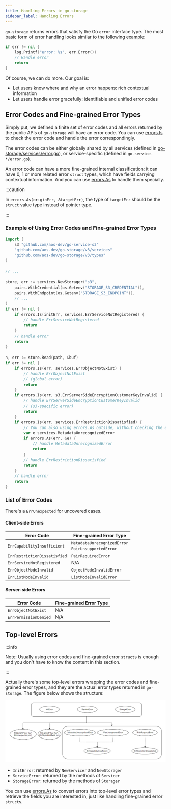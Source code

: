 ```yaml
---
title: Handling Errors in go-storage
sidebar_label: Handling Errors
---
```


`go-storage` returns errors that satisfy the Go `error` interface type. The most basic form of error handling looks similar to the following example:

```go
if err != nil {
	log.Printf("error: %s", err.Error())
	// Handle error
	return
}
```

Of course, we can do more. Our goal is:

- Let users know where and why an error happens: rich contextual information
- Let users handle error gracefully: identifiable and unified error codes

## Error Codes and Fine-grained Error Types

Simply put, we defined a finite set of error codes and all errors returned by the public APIs of `go-storage` will have an error code. You can use [errors.Is](https://golang.org/pkg/errors/#Is) to check the error code and handle the error correspondingly.

The error codes can be either globally shared by all services (defined in [go-storage/services/error.go](https://github.com/aos-dev/go-storage/blob/master/services/error.go)), or service-specific (defined in `go-service-*/error.go`).

An error code can have a more fine-grained internal classification: it can have 0, 1 or more related error `struct` types, which have fields carrying contextual information. And you can use [errors.As](https://golang.org/pkg/errors/#As) to handle them specially.

:::caution 

In `errors.As(originErr, &targetErr)`, the type of `targetErr` should be the `struct` value type instead of pointer type.

:::

### Example of Using Error Codes and Fine-grained Error Types

```go 
import (
	s3 "github.com/aos-dev/go-service-s3"
	"github.com/aos-dev/go-storage/v3/services"
	"github.com/aos-dev/go-storage/v3/types"
)

// ...

store, err := services.NewStorager("s3", 
	pairs.WithCredential(os.Getenv("STORAGE_S3_CREDENTIAL")),
	pairs.WithEndpoint(os.Getenv("STORAGE_S3_ENDPOINT")),
	// ...
)
if err != nil {
	if errors.Is(initErr, services.ErrServiceNotRegistered) {
		// handle ErrServiceNotRegistered
		return
	}
	// handle error
	return
}

n, err := store.Read(path, &buf)
if err != nil {
	if errors.Is(err, services.ErrObjectNotExist) {
		// handle ErrObjectNotExist 
		// (global error)
		return
	}
	if errors.Is(err, s3.ErrServerSideEncryptionCustomerKeyInvalid) {
		// handle ErrServerSideEncryptionCustomerKeyInvalid
		// (s3-specific error)
		return
	}
	if errors.Is(err, services.ErrRestrictionDissatisfied) {
		// You can also using errors.As outside, without checking the error code
		var e services.MetadataUnrecognizedError
		if errors.As(err, &e) {
			// handle MetadataUnrecognizedError
			return
		}
		// handle ErrRestrictionDissatisfied
		return
	}
	// handle error
	return
}
```

### List of Error Codes

There's a `ErrUnexpected` for uncovered cases.

#### Client-side Errors

Error Code|Fine-grained Error Type
-----|-----
`ErrCapabilityInsufficient`|`MetadataUnrecognizedError`<br>`PairUnsupportedError`
`ErrRestrictionDissatisfied`|`PairRequiredError`
`ErrServiceNotRegistered`|N/A
`ErrObjectModeInvalid`|`ObjectModeInvalidError`
`ErrListModeInvalid`|`ListModeInvalidError`

#### Server-side Errors 

Error Code|Fine-grained Error Type
-----|-----
`ErrObjectNotExist`|N/A
`ErrPermissionDenied`|N/A

## Top-level Errors 

:::info

Note: Usually using error codes and fine-grained error `struct`s is enough and you don't have to know the content in this section.

:::

Actually there's some top-level errors wrapping the error codes and fine-grained error types, and they are the actual error types returned in `go-storage`. The figure below shows the structure:

![](https://github.com/aos-dev/specs/blob/master/rfcs/47/new.png)

- `InitError`: returned by `NewServicer` and `NewStorager`
- `ServiceError`: returned by the methods of `Servicer`
- `StorageError`: returned by the methods of `Storager`

You can use [errors.As](https://golang.org/pkg/errors/#As) to convert errors into top-level error types and retrieve the fields you are interested in, just like handling fine-grained error `struct`s.
